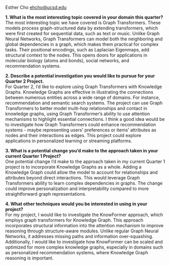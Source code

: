 Esther Cho
ehcho@ucsd.edu

**1. What is the most interesting topic covered in your domain this quarter?**  
The most interesting topic we have covered is Graph Transformers. These models process graph-structured data by extending transformers, which were first created for sequential data, such as text or music. Unlike Graph Neural Networks, Graph Transformers can model both the neighboring and global dependencies in a graph, which makes them practical for complex tasks. Their positional encodings, such as Laplacian Eigenmaps, add structural context to the nodes. This opens doors for applications in molecular biology (atoms and bonds), social networks, and recommendation systems.

  
**2. Describe a potential investigation you would like to pursue for your Quarter 2 Project.**  
For Quarter 2, I’d like to explore using Graph Transformers with Knowledge Graphs. Knowledge Graphs are effective in illustrating the connections between numerous entities across a wide range of domains. For instance, recommendation and semantic search systems. The project can use Graph Transformers to better model multi-hop relationships and contact in knowledge graphs, using Graph Transformer’s ability to use attention mechanisms to highlight essential connections. I think a good idea would be to investigate how Graph Transformers could enhance recommendation systems - maybe representing users’ preferences or items’ attributes as nodes and their interactions as edges. This project could explore applications in personalized learning or streaming platforms.

  
**3. What is a potential change you’d make to the approach taken in your current Quarter 1 Project?**  
One potential change I’d make to the approach taken in my current Quarter 1 project is to incorporate Knowledge Graphs as a whole. Adding a Knowledge Graph could allow the model to account for relationships and attributes beyond direct interactions. This would leverage Graph Transformers ability to learn complex dependencies in graphs. The change could improve personalization and interpretability compared to more straightforward graph representations.

  
**4. What other techniques would you be interested in using in your project?**  
For my project, I would like to investigate the KnowFormer approach, which employs graph transformers for Knowledge Graph. This approach incorporates structural information into the attention mechanism to improve reasoning through structure-aware modules. Unlike regular Graph Neural Networks, it addresses missing paths and information over-squashing. Additionally, I would like to investigate how KnowFormer can be scaled and optimized for more complex knowledge graphs, especially in domains such as personalized recommendation systems, where Knowledge Graph reasoning is important.
